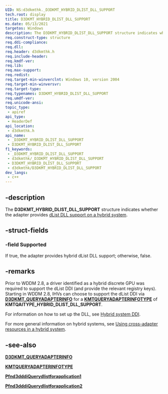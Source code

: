 ```yaml
---
UID: NS:d3dkmthk._D3DKMT_HYBRID_DLIST_DLL_SUPPORT
tech.root: display
title: D3DKMT_HYBRID_DLIST_DLL_SUPPORT
ms.date: 05/13/2021
targetos: Windows
description: The D3DKMT_HYBRID_DLIST_DLL_SUPPORT structure indicates whether the adapter provides dList DLL support on a hybrid system.
req.construct-type: structure
req.ddi-compliance: 
req.dll: 
req.header: d3dkmthk.h
req.include-header: 
req.kmdf-ver: 
req.lib: 
req.max-support: 
req.redist: 
req.target-min-winverclnt: Windows 10, version 2004
req.target-min-winversvr: 
req.target-type: 
req.typenames: D3DKMT_HYBRID_DLIST_DLL_SUPPORT
req.umdf-ver: 
req.unicode-ansi: 
topic_type:
 - apiref
api_type:
 - HeaderDef
api_location:
 - d3dkmthk.h
api_name:
 - _D3DKMT_HYBRID_DLIST_DLL_SUPPORT
 - D3DKMT_HYBRID_DLIST_DLL_SUPPORT
f1_keywords:
 - _D3DKMT_HYBRID_DLIST_DLL_SUPPORT
 - d3dkmthk/_D3DKMT_HYBRID_DLIST_DLL_SUPPORT
 - D3DKMT_HYBRID_DLIST_DLL_SUPPORT
 - d3dkmthk/D3DKMT_HYBRID_DLIST_DLL_SUPPORT
dev_langs:
 - c++
---
```


## -description

The **D3DKMT_HYBRID_DLIST_DLL_SUPPORT** structure indicates whether the adapter provides [dList DLL support on a hybrid system](/windows-hardware/drivers/display/hybrid-system-ddi).

## -struct-fields

### -field Supported

If true, the adapter provides hybrid dList DLL support; otherwise, false.

## -remarks

Prior to WDDM 2.8, a driver identified as a hybrid discrete GPU was required to support the dList DDI (and provide the relevant registry keys). Starting in WDDM 2.8, IHVs can choose to support the dList DDI via [**D3DKMT_QUERYADAPTERINFO**](ns-d3dkmthk-_d3dkmt_queryadapterinfo.md) for a [**KMTQUERYADAPTERINFOTYPE**](ne-d3dkmthk-_kmtqueryadapterinfotype.md) of **KMTQAITYPE_HYBRID_DLIST_DLL_SUPPORT**.

For information on how to set up the DLL, see [Hybrid system DDI](/windows-hardware/drivers/display/hybrid-system-ddi).

For more general information on hybrid systems, see [Using cross-adapter resources in a hybrid system](/windows-hardware/drivers/display/using-cross-adapter-resources-in-a-hybrid-system).

## -see-also

[**D3DKMT_QUERYADAPTERINFO**](ns-d3dkmthk-_d3dkmt_queryadapterinfo.md)

[**KMTQUERYADAPTERINFOTYPE**](ne-d3dkmthk-_kmtqueryadapterinfotype.md)

[**Pfnd3dddiQuerydlistforapplication1**](../d3dumddi/nc-d3dumddi-pfnd3dddi_querydlistforapplication1.md)

[**Pfnd3dddiQuerydlistforapplication2**](../d3dumddi/nc-d3dumddi-pfnd3dddi_querydlistforapplication2.md)
